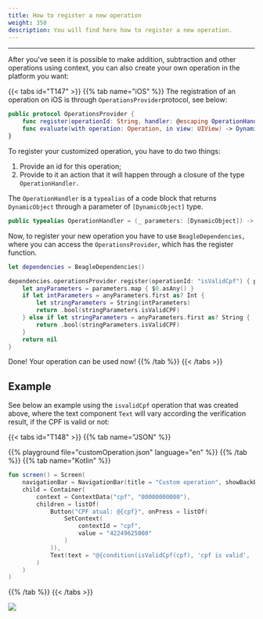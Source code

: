 ```yaml
---
title: How to register a new operation
weight: 350
description: You will find here how to register a new operation.
---
```


---

After you've seen it is possible to make addition, subtraction and other operations using context, you can also create your own operation in the platform you want:  

{{< tabs id="T147" >}}
{{% tab name="iOS" %}}
The registration of an operation on iOS is through `OperationsProvider`protocol, see below: 

```swift
public protocol OperationsProvider {
    func register(operationId: String, handler: @escaping OperationHandler)
    func evaluate(with operation: Operation, in view: UIView) -> DynamicObject
}
```

To register your customized operation, you have to do two things: 

1. Provide an id for this operation; 
2. Provide to it an action that it will happen through a closure of the type `OperationHandler.`

The `OperationHandler` is a `typealias` of a code block that returns  `DynamicObject` through a parameter of `[DynamicObject]` type.

```swift
public typealias OperationHandler = (_ parameters: [DynamicObject]) -> DynamicObject
```

Now, to register your new operation you have to use `BeagleDependencies,` where you can access the  `OperationsProvider`, which has the register function. 

```swift
let dependencies = BeagleDependencies()

dependencies.operationsProvider.register(operationId: "isValidCpf") { parameters in
    let anyParameters = parameters.map { $0.asAny() }
    if let intParameters = anyParameters.first as? Int {
        let stringParameters = String(intParameters)
        return .bool(stringParameters.isValidCPF)
    } else if let stringParameters = anyParameters.first as? String {
        return .bool(stringParameters.isValidCPF)
    }
    return nil
}
```

Done! Your operation can be used now! 
{{% /tab %}}
{{< /tabs >}}

## Example

See below an example using the `isvalidCpf` operation that was created above, where the text component `Text` will vary according the verification result, if the CPF is valid or not: 

{{< tabs id="T148" >}}
{{% tab name="JSON" %}}
<!-- json-playground:customOperation.json
{
  "_beagleComponent_" : "beagle:screenComponent",
  "navigationBar" : {
    "title" : "Custom operation",
    "showBackButton" : true
  },
  "child" : {
    "_beagleComponent_" : "beagle:container",
    "children" : [ {
      "_beagleComponent_" : "beagle:button",
      "text" : "CPF atual: @{cpf}",
      "onPress" : [ {
        "_beagleAction_" : "beagle:setContext",
        "contextId" : "cpf",
        "value" : "42249625000"
      } ]
    }, {
      "_beagleComponent_" : "beagle:text",
      "text" : "@{condition(isValidCpf(cpf), 'cpf is valid', 'cpf is not valid')}"
    } ],
    "context" : {
      "id" : "cpf",
      "value" : "00000000000"
    }
  }
}
-->
{{% playground file="customOperation.json" language="en" %}}
{{% /tab %}}
{{% tab name="Kotlin" %}}
```kotlin
fun screen() = Screen(
    navigationBar = NavigationBar(title = "Custom operation", showBackButton = true),
    child = Container(
        context = ContextData("cpf", "00000000000"),
        children = listOf(
            Button("CPF atual: @{cpf}", onPress = listOf(
                SetContext(
                    contextId = "cpf",
                    value = "42249625000"
                )
            )),
            Text(text = "@{condition(isValidCpf(cpf), 'cpf is valid', 'cpf is not valid')}")
        )
    )
)
```
{{% /tab %}}
{{< /tabs >}}

![](/customoperation.gif)
